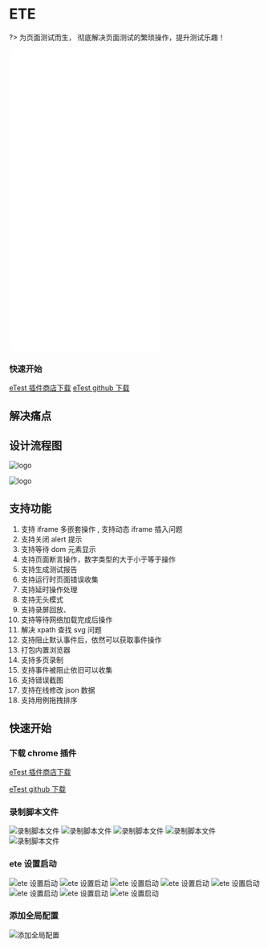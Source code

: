 # ETE

?> 为页面测试而生， 彻底解决页面测试的繁琐操作，提升测试乐趣！

<iframe src="//player.bilibili.com/player.html?aid=759967057&bvid=BV1764y1v7is&cid=392078147&page=1" scrolling="no" border="0" frameborder="no" framespacing="0" framespacing="0"  height="600"  style=”width: 100%;height: 500px; max-width: 100%;align:center;padding:20px 0;” > </iframe>

### 快速开始

[eTest 插件商店下载](https://chrome.google.com/webstore/detail/etest/nkjmdclbdiljcaeepkclamgboojhdnhi?hl=zh-CN)
[eTest github 下载](https://github.com/onepiece-smile/docs/releases)

## 解决痛点

## 设计流程图

![logo](../img/chrome.png)

![logo](../img/etetest.png)

## 支持功能

1. 支持 iframe 多嵌套操作 , 支持动态 iframe 插入问题
2. 支持关闭 alert 提示
3. 支持等待 dom 元素显示
4. 支持页面断言操作，数字类型的大于小于等于操作
5. 支持生成测试报告
6. 支持运行时页面错误收集
7. 支持延时操作处理
8. 支持无头模式
9. 支持录屏回放、
10. 支持等待网络加载完成后操作
11. 解决 xpath 查找 svg 问题
12. 支持阻止默认事件后，依然可以获取事件操作
13. 打包内置浏览器
14. 支持多页录制
15. 支持事件被阻止依旧可以收集
16. 支持错误截图
17. 支持在线修改 json 数据
18. 支持用例拖拽排序

## 快速开始

### 下载 chrome 插件

[eTest 插件商店下载](https://chrome.google.com/webstore/detail/etest/nkjmdclbdiljcaeepkclamgboojhdnhi?hl=zh-CN)

[eTest github 下载](https://github.com/onepiece-smile/docs/releases)

### 录制脚本文件

![录制脚本文件](../img/chrome/chrome01.png)
![录制脚本文件](../img/chrome/chrome02.png)
![录制脚本文件](../img/chrome/chrome03.png)
![录制脚本文件](../img/chrome/chrome04.jpeg)
![录制脚本文件](../img/chrome/chrome05.jpeg)

### ete 设置启动

![ete 设置启动](../img/ete/ete01.jpeg)
![ete 设置启动](../img/ete/ete02.jpeg)
![ete 设置启动](../img/ete/ete03.jpeg)
![ete 设置启动](../img/ete/ete04.jpeg)
![ete 设置启动](../img/ete/ete05.jpeg)
![ete 设置启动](../img/ete/ete06.jpeg)
![ete 设置启动](../img/ete/ete07.jpeg)
![ete 设置启动](../img/ete/ete08.jpeg)

### 添加全局配置

![添加全局配置](../img/ete/ete09.jpeg)
